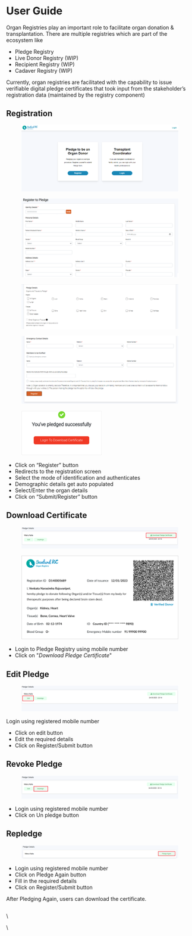 # User Guide

Organ Registries play an important role to facilitate organ donation & transplantation. There are multiple registries which are part of the ecosystem like&#x20;

* Pledge Registry
* Live Donor Registry (WIP)
* Recipient Registry (WIP)
* Cadaver Registry (WIP)

Currently, organ registries are facilitated with the capability to issue verifiable digital pledge certificates that took input from the stakeholder’s registration data (maintained by the registry component)

## Registration

<figure><img src="../../../.gitbook/assets/image (11) (2).png" alt=""><figcaption></figcaption></figure>

<figure><img src="../../../.gitbook/assets/image (2) (4).png" alt=""><figcaption></figcaption></figure>

<figure><img src="../../../.gitbook/assets/image (14) (1).png" alt=""><figcaption></figcaption></figure>

<figure><img src="../../../.gitbook/assets/image (10) (1).png" alt=""><figcaption></figcaption></figure>

<figure><img src="../../../.gitbook/assets/image (9) (1).png" alt="" width="218"><figcaption></figcaption></figure>

* Click on “Register” button
* Redirects to the registration screen&#x20;
* Select the mode of identification and authenticates
* Demographic details get auto populated
* Select/Enter the organ details
* Click on “Submit/Register” button

## Download Certificate

<figure><img src="../../../.gitbook/assets/image (5) (1) (1).png" alt=""><figcaption></figcaption></figure>

<figure><img src="../../../.gitbook/assets/image (7) (3).png" alt=""><figcaption></figcaption></figure>

* Login to Pledge Registry using mobile number
* Click on "_Download Pledge Certificate_"

## Edit Pledge

<figure><img src="../../../.gitbook/assets/image (8).png" alt=""><figcaption></figcaption></figure>

Login using registered mobile number

* Click on edit button
* Edit the required details
* Click on Register/Submit button

## Revoke Pledge

<figure><img src="../../../.gitbook/assets/image (3) (1).png" alt=""><figcaption></figcaption></figure>

* Login using registered mobile number
* Click on Un pledge button

## Repledge

<figure><img src="../../../.gitbook/assets/image (4) (2).png" alt=""><figcaption></figcaption></figure>

* Login using registered mobile number
* Click on Pledge Again button
* Fill in the required details
* Click on Register/Submit button

After Pledging Again, users can download the certificate.

##

\


\
